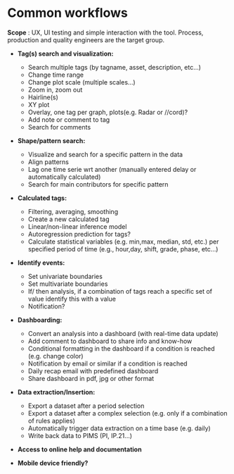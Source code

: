 # Common workflows

**Scope** : UX, UI testing and simple interaction with the tool. Process, production and quality engineers are the target group.

- **Tag(s) search and visualization:**
  - Search multiple tags (by tagname, asset, description, etc…)
  - Change time range
  - Change plot scale (multiple scales…)
  - Zoom in, zoom out
  - Hairline(s)
  - XY plot
  - Overlay, one tag per graph, plots(e.g. Radar or //cord)?
  - Add note or comment to tag
  - Search for comments

- **Shape/pattern search:**
  - Visualize and search for a specific pattern in the data
  - Align patterns
  - Lag one time serie wrt another (manually entered delay or automatically calculated)
  - Search for main contributors for specific pattern

- **Calculated tags:**
  - Filtering, averaging, smoothing
  - Create a new calculated tag
  - Linear/non-linear inference model
  - Autoregression prediction for tags?
  - Calculate statistical variables (e.g. min,max, median, std, etc.) per specified period of time (e.g., hour,day, shift, grade, phase, etc…)

- **Identify events:**
  - Set univariate boundaries
  - Set multivariate boundaries
  - If/ then analysis, if a combination of tags reach a specific set of value identify this with a value
  - Notification?

- **Dashboarding:**
  - Convert an analysis into a dashboard (with real-time data update)
  - Add comment to dashboard to share info and know-how
  - Conditional formatting in the dashboard if a condition is reached (e.g. change color)
  - Notification by email or similar if a condition is reached
  - Daily recap email with predefined dashboard
  - Share dashboard in pdf, jpg or other format
- **Data extraction/Insertion:**
  - Export a dataset after a period selection
  - Export a dataset after a complex selection (e.g. only if a combination of rules applies)
  - Automatically trigger data extraction on a time base (e.g. daily)
  - Write back data to PIMS (PI, IP.21...)

- **Access to online help and documentation**

- **Mobile device friendly?**
